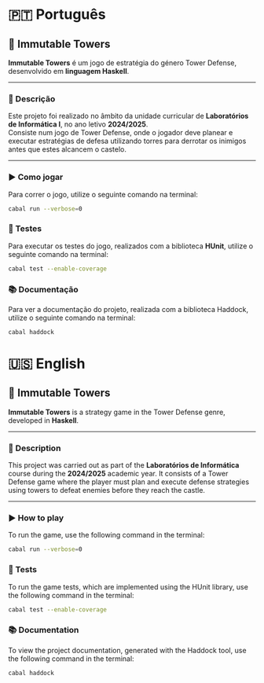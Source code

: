 # 🇵🇹 **Português**

## 🏰 Immutable Towers

**Immutable Towers** é um jogo de estratégia do género Tower Defense, desenvolvido em **linguagem Haskell**.

---

### 🧩 Descrição

Este projeto foi realizado no âmbito da unidade curricular de **Laboratórios de Informática I**, no ano letivo **2024/2025**.  
Consiste num jogo de Tower Defense, onde o jogador deve planear e executar estratégias de defesa utilizando torres para derrotar os inimigos antes que estes alcancem o castelo.

---

### ▶️ Como jogar

Para correr o jogo, utilize o seguinte comando na terminal:

```bash
cabal run --verbose=0
```

### 🧪 Testes

Para executar os testes do jogo, realizados com a biblioteca **HUnit**, utilize o seguinte comando na terminal:

```bash
cabal test --enable-coverage
```

### 📚 Documentação

Para ver a documentação do projeto, realizada com a biblioteca Haddock, utilize o seguinte comando na terminal:

```bash
cabal haddock
```

# 🇺🇸 **English**

## 🏰 Immutable Towers

**Immutable Towers** is a strategy game in the Tower Defense genre, developed in **Haskell**.

---

### 🧩 Description

This project was carried out as part of the **Laboratórios de Informática** course during the **2024/2025** academic year.
It consists of a Tower Defense game where the player must plan and execute defense strategies using towers to defeat enemies before they reach the castle.

---

### ▶️ How to play

To run the game, use the following command in the terminal:

```bash
cabal run --verbose=0
```

### 🧪 Tests

To run the game tests, which are implemented using the HUnit library, use the following command in the terminal:

```bash
cabal test --enable-coverage
```

### 📚 Documentation

To view the project documentation, generated with the Haddock tool, use the following command in the terminal:

```bash
cabal haddock
